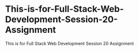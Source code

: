 # This-is-for-Full-Stack-Web-Development-Session-20-Assignment
This is for Full Stack Web Development Session 20 Assignment
